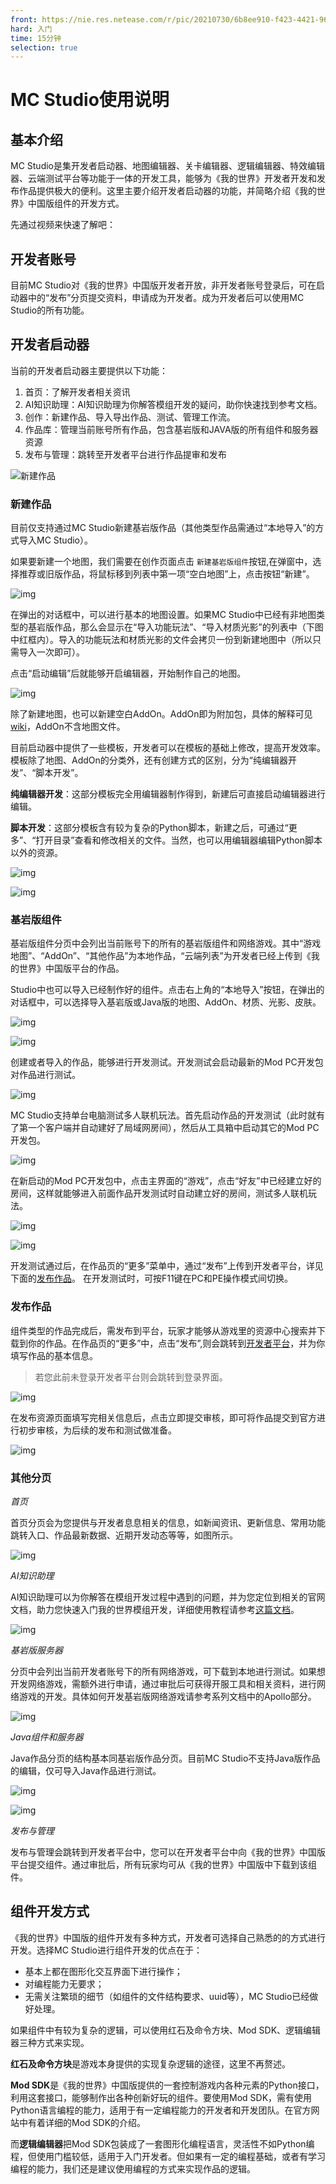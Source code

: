 ```yaml
---
front: https://nie.res.netease.com/r/pic/20210730/6b8ee910-f423-4421-9627-110415c820ca.png
hard: 入门
time: 15分钟
selection: true
---
```

# MC Studio使用说明

## 基本介绍

MC Studio是集开发者启动器、地图编辑器、关卡编辑器、逻辑编辑器、特效编辑器、云端测试平台等功能于一体的开发工具，能够为《我的世界》开发者开发和发布作品提供极大的便利。这里主要介绍开发者启动器的功能，并简略介绍《我的世界》中国版组件的开发方式。

先通过视频来快速了解吧：

## 开发者账号

目前MC Studio对《我的世界》中国版开发者开放，非开发者账号登录后，可在启动器中的“发布”分页提交资料，申请成为开发者。成为开发者后可以使用MC Studio的所有功能。

## 开发者启动器

当前的开发者启动器主要提供以下功能：

1. 首页：了解开发者相关资讯
2. AI知识助理：AI知识助理为你解答模组开发的疑问，助你快速找到参考文档。
3. 创作：新建作品、导入导出作品、测试、管理工作流。
4. 作品库：管理当前账号所有作品，包含基岩版和JAVA版的所有组件和服务器资源
5. 发布与管理：跳转至开发者平台进行作品提审和发布

![新建作品](./images/studio_image001.png)

### 新建作品

目前仅支持通过MC Studio新建基岩版作品（其他类型作品需通过“本地导入”的方式导入MC Studio）。

如果要新建一个地图，我们需要在创作页面点击 `新建基岩版组件`按钮,在弹窗中，选择推荐或旧版作品，将鼠标移到列表中第一项“空白地图”上，点击按钮“新建”。

![img](./images/studio_image003.png)

在弹出的对话框中，可以进行基本的地图设置。如果MC Studio中已经有非地图类型的基岩版作品，那么会显示在“导入功能玩法”、“导入材质光影”的列表中（下图中红框内）。导入的功能玩法和材质光影的文件会拷贝一份到新建地图中（所以只需导入一次即可）。

点击“启动编辑”后就能够开启编辑器，开始制作自己的地图。

![img](./images/studio_image004.png)

除了新建地图，也可以新建空白AddOn。AddOn即为附加包，具体的解释可见[wiki](https://zh.minecraft.wiki/w/%E9%99%84%E5%8A%A0%E5%8C%85)，AddOn不含地图文件。

目前启动器中提供了一些模板，开发者可以在模板的基础上修改，提高开发效率。模板除了地图、AddOn的分类外，还有创建方式的区别，分为“纯编辑器开发”、“脚本开发”。

**纯编辑器开发**：这部分模板完全用编辑器制作得到，新建后可直接启动编辑器进行编辑。

**脚本开发**：这部分模板含有较为复杂的Python脚本，新建之后，可通过“更多”、“打开目录”查看和修改相关的文件。当然，也可以用编辑器编辑Python脚本以外的资源。

![img](./images/studio_image005.png)

![img](./images/studio_image006.png)

### 基岩版组件

基岩版组件分页中会列出当前账号下的所有的基岩版组件和网络游戏。其中“游戏地图”、“AddOn”、“其他作品”为本地作品，“云端列表”为开发者已经上传到《我的世界》中国版平台的作品。

Studio中也可以导入已经制作好的组件。点击右上角的“本地导入”按钮，在弹出的对话框中，可以选择导入基岩版或Java版的地图、AddOn、材质、光影、皮肤。

![img](./images/studio_image007.png)

![img](./images/studio_image008.png)

创建或者导入的作品，能够进行开发测试。开发测试会启动最新的Mod PC开发包对作品进行测试。

![img](./images/studio_image009.png)

MC Studio支持单台电脑测试多人联机玩法。首先启动作品的开发测试（此时就有了第一个客户端并自动建好了局域网房间），然后从工具箱中启动其它的Mod PC开发包。

![img](./images/studio_image010.png)

在新启动的Mod PC开发包中，点击主界面的“游戏”，点击“好友”中已经建立好的房间，这样就能够进入前面作品开发测试时自动建立好的房间，测试多人联机玩法。

![img](./images/studio_image012.jpg)

![img](./images/studio_image014.jpg)

开发测试通过后，在作品页的“更多”菜单中，通过“发布”上传到开发者平台，详见下面的[发布作品](#发布作品)。
在开发测试时，可按F11键在PC和PE操作模式间切换。

### 发布作品

组件类型的作品完成后，需发布到平台，玩家才能够从游戏里的资源中心搜索并下载到你的作品。在作品页的“更多”中，点击“发布”,则会跳转到[开发者平台](https://mcdev.webapp.163.com/#/login)，并为你填写作品的基本信息。

> 若您此前未登录开发者平台则会跳转到登录界面。

![img](./images/studio_image_launch.png)

在发布资源页面填写完相关信息后，点击立即提交审核，即可将作品提交到官方进行初步审核，为后续的发布和测试做准备。

![img](./images/studio_image_launch-1.png)

### 其他分页

*首页*

首页分页会为您提供与开发者息息相关的信息，如新闻资讯、更新信息、常用功能跳转入口、作品最新数据、近期开发动态等等，如图所示。

![img](./images/studio_image_homepage.png)

*AI知识助理*

AI知识助理可以为你解答在模组开发过程中遇到的问题，并为您定位到相关的官网文档，助力您快速入门我的世界模组开发，详细使用教程请参考[这篇文档](./25-AI知识助理.md)。

![img](./images/studio_image_aihelper.png)

*基岩版服务器*

分页中会列出当前开发者账号下的所有网络游戏，可下载到本地进行测试。如果想开发网络游戏，需额外进行申请，通过审批后可获得开服工具和相关资料，进行网络游戏的开发。具体如何开发基岩版网络游戏请参考系列文档中的Apollo部分。

![img](./images/studio_image_peserver.png)

*Java组件和服务器*

Java作品分页的结构基本同基岩版作品分页。目前MC Studio不支持Java版作品的编辑，仅可导入Java作品进行测试。

![img](./images/studio_image_javamod.png)

![img](./images/studio_image_javaserver.png)

*发布与管理*

发布与管理会跳转到开发者平台中，您可以在开发者平台中向《我的世界》中国版平台提交组件。通过审批后，所有玩家均可从《我的世界》中国版中下载到该组件。

## 组件开发方式

《我的世界》中国版的组件开发有多种方式，开发者可选择自己熟悉的的方式进行开发。选择MC Studio进行组件开发的优点在于：

- 基本上都在图形化交互界面下进行操作；
- 对编程能力无要求；
- 无需关注繁琐的细节（如组件的文件结构要求、uuid等），MC Studio已经做好处理。

如果组件中有较为复杂的逻辑，可以使用红石及命令方块、Mod SDK、逻辑编辑器三种方式来实现。

**红石及命令方块**是游戏本身提供的实现复杂逻辑的途径，这里不再赘述。

**Mod SDK**是《我的世界》中国版提供的一套控制游戏内各种元素的Python接口，利用这套接口，能够制作出各种创新好玩的组件。要使用Mod SDK，需有使用Python语言编程的能力，适用于有一定编程能力的开发者和开发团队。在官方网站中有着详细的Mod SDK的介绍。

而**逻辑编辑器**把Mod SDK包装成了一套图形化编程语言，灵活性不如Python编程，但使用门槛较低，适用于入门开发者。但如果有一定的编程基础，或者有学习编程的能力，我们还是建议使用编程的方式来实现作品的逻辑。
